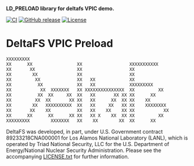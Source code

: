 **LD_PRELOAD library for deltafs VPIC demo.**

[![CI](https://github.com/pdlfs/deltafs-vpic-preload/actions/workflows/ci.yml/badge.svg)](https://github.com/pdlfs/deltafs-vpic-preload/actions/workflows/ci.yml)
[![GitHub release](https://img.shields.io/github/release/pdlfs/deltafs-vpic-preload.svg)](https://github.com/pdlfs/deltafs-vpic-preload/releases)
[![License](https://img.shields.io/badge/license-New%20BSD-blue.svg)](LICENSE.txt)

DeltaFS VPIC Preload
====================

```
XXXXXXXXX
XX      XX                 XX                  XXXXXXXXXXX
XX       XX                XX                  XX
XX        XX               XX                  XX
XX         XX              XX   XX             XX
XX          XX             XX   XX             XXXXXXXXX
XX           XX  XXXXXXX   XX XXXXXXXXXXXXXXX  XX         XX
XX          XX  XX     XX  XX   XX       XX XX XX      XX
XX         XX  XX       XX XX   XX      XX  XX XX    XX
XX        XX   XXXXXXXXXX  XX   XX     XX   XX XX    XXXXXXXX
XX       XX    XX          XX   XX    XX    XX XX           XX
XX      XX      XX      XX XX   XX X    XX  XX XX         XX
XXXXXXXXX        XXXXXXX   XX    XX        XX  XX      XX
```

DeltaFS was developed, in part, under U.S. Government contract 89233218CNA000001 for Los Alamos National Laboratory (LANL), which is operated by Triad National Security, LLC for the U.S. Department of Energy/National Nuclear Security Administration. Please see the accompanying [LICENSE.txt](LICENSE.txt) for further information.
